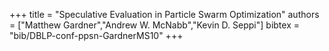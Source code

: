 +++
title =  "Speculative Evaluation in Particle Swarm Optimization"
authors = ["Matthew Gardner","Andrew W. McNabb","Kevin D. Seppi"]
bibtex = "bib/DBLP-conf-ppsn-GardnerMS10"
+++

